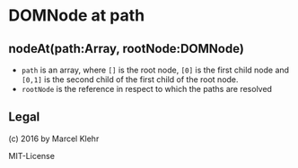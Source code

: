 # DOMNode at path
## nodeAt(path:Array, rootNode:DOMNode)
* `path` is an array, where `[]` is the root node, `[0]` is the first child node and `[0,1]` is the second child of the first child of the root node.
* `rootNode` is the reference in respect to which the paths are resolved

## Legal
(c) 2016 by Marcel Klehr

MIT-License